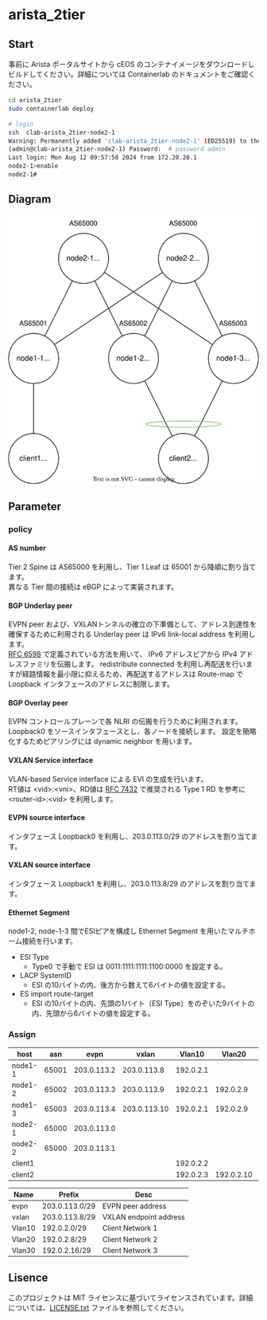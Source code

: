 # arista_2tier

## Start

事前に Arista ポータルサイトから cEOS のコンテナイメージをダウンロードしビルドしてください。詳細については Containerlab のドキュメントをご確認ください。

```bash
cd arista_2tier
sudo containerlab deploy
```

```bash
# login
ssh  clab-arista_2tier-node2-1
Warning: Permanently added 'clab-arista_2tier-node2-1' (ED25519) to the list of known hosts.
(admin@clab-arista_2tier-node2-1) Password:  # password admin
Last login: Mon Aug 12 09:57:50 2024 from 172.20.20.1
node2-1>enable
node2-1#
```

## Diagram

![graph](graph.drawio.svg)

## Parameter

### policy

#### AS number

Tier 2 Spine は AS65000 を利用し、Tier 1 Leaf は 65001 から降順に割り当てます。  
異なる Tier 間の接続は eBGP によって実装されます。

#### BGP Underlay peer

EVPN peer および、VXLANトンネルの確立の下準備として、アドレス到達性を確保するために利用される Underlay peer は IPv6 link-local address を利用します。  
[RFC 6598](https://datatracker.ietf.org/doc/html/rfc6598) で定義されている方法を用いて、 IPv6 アドレスピアから IPv4 アドレスファミリを伝搬します。
redistribute connected を利用し再配送を行いますが経路情報を最小限に抑えるため、再配送するアドレスは Route-map で Loopback インタフェースのアドレスに制限します。

#### BGP Overlay peer

EVPN コントロールプレーンで各 NLRI の伝搬を行うために利用されます。Loopback0 をソースインタフェースとし、各ノードを接続します。
設定を簡略化するためピアリングには dynamic neighbor を用います。

#### VXLAN Service interface

VLAN-based Service interface による EVI の生成を行います。  
RT値は \<vid>:\<vni>、RD値は [RFC 7432](https://datatracker.ietf.org/doc/html/rfc7432#section-7.9) で推奨される Type 1 RD を参考に \<router-id>:\<vid> を利用します。

#### EVPN source interface

インタフェース Loopback0 を利用し、203.0.113.0/29 のアドレスを割り当てます。

#### VXLAN source interface

インタフェース Loopback1 を利用し、203.0.113.8/29 のアドレスを割り当てます。

#### Ethernet Segment

node1-2, node-1-3 間でESIピアを構成し Ethernet Segment を用いたマルチホーム接続を行います。

- ESI Type
  - Type0 で手動で ESI は 0011:1111:1111:1100:0000 を設定する。
- LACP SystemID
  - ESI の10バイトの内、後方から数えて6バイトの値を設定する。
- ES import route-target
  - ESI の10バイトの内、先頭の1バイト（ESI Type）をのぞいた9バイトの内、先頭から6バイトの値を設定する。

### Assign

| host    | asn   | evpn        | vxlan        | Vlan10    | Vlan20     | Vlan30     |
|---------|-------|-------------|--------------|-----------|------------|------------|
| node1-1 | 65001 | 203.0.113.2 | 203.0.113.8  | 192.0.2.1 |            | 192.0.2.17 |
| node1-2 | 65002 | 203.0.113.3 | 203.0.113.9  | 192.0.2.1 | 192.0.2.9  |            |
| node1-3 | 65003 | 203.0.113.4 | 203.0.113.10 | 192.0.2.1 | 192.0.2.9  |            |
| node2-1 | 65000 | 203.0.113.0 |              |           |            |            |
| node2-2 | 65000 | 203.0.113.1 |              |           |            |            |
| client1 |       |             |              | 192.0.2.2 |            | 192.0.2.18 |
| client2 |       |             |              | 192.0.2.3 | 192.0.2.10 |            |

| Name   | Prefix         | Desc                   |
|--------|----------------|------------------------|
| evpn   | 203.0.113.0/29 | EVPN peer address      |
| vxlan  | 203.0.113.8/29 | VXLAN endpoint address |
| Vlan10 | 192.0.2.0/29   | Client Network 1       |
| Vlan20 | 192.0.2.8/29   | Client Network 2       |
| Vlan30 | 192.0.2.16/29  | Client Network 3       |

## Lisence

このプロジェクトは MIT ライセンスに基づいてライセンスされています。詳細については、[LICENSE.txt](LICENSE.txt) ファイルを参照してください。
